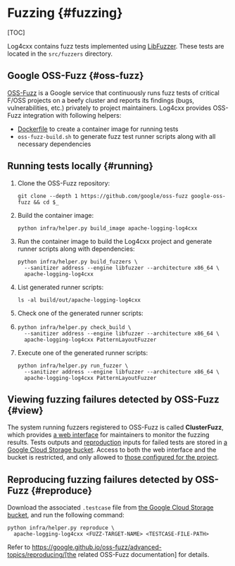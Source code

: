 Fuzzing {#fuzzing}
===
<!--
 Note: License header cannot be first, as doxygen does not generate
 cleanly if it before the '==='
-->
<!--
 Licensed to the Apache Software Foundation (ASF) under one or more
 contributor license agreements.  See the NOTICE file distributed with
 this work for additional information regarding copyright ownership.
 The ASF licenses this file to You under the Apache License, Version 2.0
 (the "License"); you may not use this file except in compliance with
 the License.  You may obtain a copy of the License at

	http://www.apache.org/licenses/LICENSE-2.0

 Unless required by applicable law or agreed to in writing, software
 distributed under the License is distributed on an "AS IS" BASIS,
 WITHOUT WARRANTIES OR CONDITIONS OF ANY KIND, either express or implied.
 See the License for the specific language governing permissions and
 limitations under the License.
-->
[TOC]

Log4cxx contains fuzz tests implemented using [LibFuzzer](https://llvm.org/docs/LibFuzzer.html#dictionaries).
These tests are located in the `src/fuzzers` directory.

## Google OSS-Fuzz {#oss-fuzz}

[OSS-Fuzz](https://github.com/google/oss-fuzz) is a Google service that continuously runs fuzz tests of critical F/OSS projects on a beefy cluster and reports its findings (bugs, vulnerabilities, etc.) privately to project maintainers.
Log4cxx provides OSS-Fuzz integration with following helpers:

- [Dockerfile](https://github.com/google/oss-fuzz/tree/master/projects/log4cxx/Dockerfile) to create a container image for running tests
- `oss-fuzz-build.sh` to generate fuzz test runner scripts along with all necessary dependencies

## Running tests locally {#running}

1. Clone the OSS-Fuzz repository:
   ~~~~
   git clone --depth 1 https://github.com/google/oss-fuzz google-oss-fuzz && cd $_
   ~~~~
1. Build the container image:
   ~~~~
   python infra/helper.py build_image apache-logging-log4cxx
   ~~~~
1. Run the container image to build the Log4cxx project and generate runner scripts along with dependencies:
   ~~~~
   python infra/helper.py build_fuzzers \
     --sanitizer address --engine libfuzzer --architecture x86_64 \
     apache-logging-log4cxx
   ~~~~
1. List generated runner scripts:
   ~~~~
   ls -al build/out/apache-logging-log4cxx
   ~~~~
1. Check one of the generated runner scripts:
1. ~~~~
   python infra/helper.py check_build \
     --sanitizer address --engine libfuzzer --architecture x86_64 \
     apache-logging-log4cxx PatternLayoutFuzzer
   ~~~~
1. Execute one of the generated runner scripts:
   ~~~~
   python infra/helper.py run_fuzzer \
     --sanitizer address --engine libfuzzer --architecture x86_64 \
     apache-logging-log4cxx PatternLayoutFuzzer
   ~~~~

## Viewing fuzzing failures detected by OSS-Fuzz {#view}

The system running fuzzers registered to OSS-Fuzz is called **ClusterFuzz**, which provides [a web interface](https://oss-fuzz.com) for maintainers to monitor the fuzzing results.
Tests outputs and [reproduction](#reproduce) inputs for failed tests are stored in [a Google Cloud Storage bucket](https://console.cloud.google.com/storage/browser/apache-logging-log4cxx-logs.clusterfuzz-external.appspot.com).
Access to both the web interface and the bucket is restricted, and only allowed to [those configured for the project](https://github.com/google/oss-fuzz/blob/master/projects/apache-logging-log4cxx/project.yaml).

## Reproducing fuzzing failures detected by OSS-Fuzz {#reproduce}

Download the associated `.testcase` file from [the Google Cloud Storage bucket](https://console.cloud.google.com/storage/browser/apache-logging-log4cxx-logs.clusterfuzz-external.appspot.com), and run the following command:

~~~~
python infra/helper.py reproduce \
  apache-logging-log4cxx <FUZZ-TARGET-NAME> <TESTCASE-FILE-PATH>
~~~~

Refer to https://google.github.io/oss-fuzz/advanced-topics/reproducing/[the related OSS-Fuzz documentation] for details.
